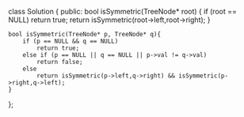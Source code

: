 class Solution {
public:
    bool isSymmetric(TreeNode* root) {
        if (root == NULL)
            return true;
        return isSymmetric(root->left,root->right);
    }
    
    bool isSymmetric(TreeNode* p, TreeNode* q){
        if (p == NULL && q == NULL)
            return true;
        else if (p == NULL || q == NULL || p->val != q->val)
            return false;
        else 
            return isSymmetric(p->left,q->right) && isSymmetric(p->right,q->left);
    }
};
